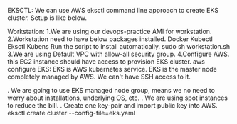 EKSCTL:
We can use AWS eksctl command line approach to create EKS cluster. Setup is like below.

Workstation:
1.We are using our devops-practice AMI for workstation.
2.Workstation need to have below packages installed.
  Docker
  Kubectl
  Eksctl
Kubens Run the script to install automatically.
sudo sh workstation.sh
3.We are using Default VPC with allow-all security group.
4.Configure AWS. this EC2 instance should have access to provision EKS cluster.
aws configure
EKS:
EKS is AWS kubernetes service. EKS is the master node completely managed by AWS. We can't have SSH access to it.

. We are going to use EKS managed node group, means we no need to worry about installations, underlying OS, etc.
. We are using spot instances to reduce the bill.
. Create one key-pair and import public key into AWS.
eksctl create cluster --config-file=eks.yaml
